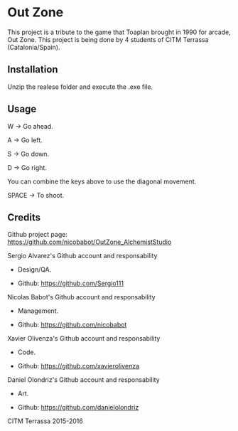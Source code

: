# Out Zone

This project is a tribute to the game that Toaplan brought in 1990 for arcade, Out Zone.
This project is being done by 4 students of CITM Terrassa (Catalonia/Spain).


## Installation

Unzip the realese folder and execute the .exe file.


## Usage

W -> Go ahead.

A -> Go left.

S -> Go down.

D -> Go right.

You can combine the keys above to use the diagonal movement.

SPACE -> To shoot.


## Credits

Github project page: https://github.com/nicobabot/OutZone_AlchemistStudio

Sergio Alvarez's Github account and responsability

 - Design/QA.

 - Github: https://github.com/Sergio111


Nicolas Babot's Github account and responsability

 - Management.

 - Github: https://github.com/nicobabot


Xavier Olivenza's Github account and responsability

 - Code.

 - Github: https://github.com/xavierolivenza


Daniel Olondriz's Github account and responsability

 - Art.

 - Github: https://github.com/danielolondriz


CITM Terrassa 2015-2016